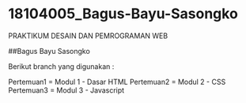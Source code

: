 # 18104005_Bagus-Bayu-Sasongko
PRAKTIKUM DESAIN DAN PEMROGRAMAN WEB

##Bagus Bayu Sasongko

Berikut branch yang digunakan :

Pertemuan1 = Modul 1 - Dasar HTML
Pertemuan2 = Modul 2 - CSS
Pertemuan3 = Modul 3 - Javascript
